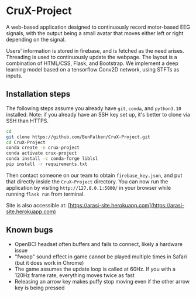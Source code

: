 # CruX-Project

A web-based application designed to continuously record motor-based EEG signals, with the output being a small avatar that moves either left or right depending on the signal.

Users' information is stored in firebase, and is fetched as the need arises. Threading is used to continuously update the webpage. The layout is a combination of HTML/CSS, Flask, and Bootstrap. We implement a deep learning model based on a tensorflow Conv2D network, using STFTs as inputs.

## Installation steps
The following steps assume you already have `git`, `conda`, and `python3.10` installed. Note: if you already have an SSH key set up, it's better to clone via SSH than HTTPS.

```bash
cd
git clone https://github.com/BenFalken/CruX-Project.git
cd CruX-Project
conda create -n crux-project
conda activate crux-project
conda install -c conda-forge liblsl
pip install -r requirements.txt
```

Then contact someone on our team to obtain `firebase_key.json`, and put that directly inside the `CruX-Project` directory. You can now run the application by visiting `http://127.0.0.1:5000/` in your browser while running `flask run` from terminal.

Site is also accessible at: [https://arasi-site.herokuapp.com](https://arasi-site.herokuapp.com)

## Known bugs
* OpenBCI headset often buffers and fails to connect, likely a hardware issue
* "fwoop" sound effect in game cannot be played multiple times in Safari (but it does work in Chrome)
* The game assumes the update loop is called at 60Hz. If you with a 120Hz frame rate, everything moves twice as fast
* Releasing an arrow key makes puffy stop moving even if the other arrow key is being pressed
